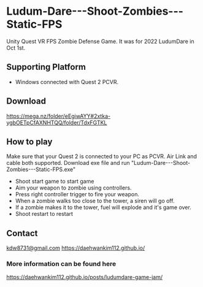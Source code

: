 # Ludum-Dare---Shoot-Zombies---Static-FPS
 Unity Quest VR FPS Zombie Defense Game. It was for 2022 LudumDare in Oct 1st.

## Supporting Platform
* Windows connected with Quest 2 PCVR.

## Download
https://mega.nz/folder/eEgiwAYY#2xtka-ygbOETpCfAXNHTQQ/folder/TdxFGTKL

## How to play
Make sure that your Quest 2 is connected to your PC as PCVR.
Air Link and cable both supported.
Download exe file and run "Ludum-Dare---Shoot-Zombies---Static-FPS.exe"

* Shoot start game to start game
* Aim your weapon to zombie using controllers.
* Press right controller trigger to fire your weapon.
* When a zombie walks too close to the tower, a siren will go off.
* If a zombie makes it to the tower, fuel will explode and it's game over.
* Shoot restart to restart

## Contact
kdw8731@gmail.com
https://daehwankim112.github.io/

### More information can be found here
https://daehwankim112.github.io/posts/ludumdare-game-jam/
